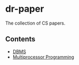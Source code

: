 # dr-paper
The collection of CS papers.

## Contents
- [DBMS](./DBMS/README.md)
- [Multiprocessor Programming](./MPP/README.md)